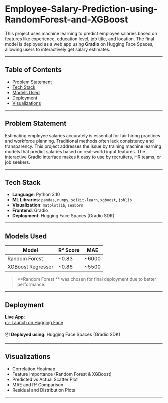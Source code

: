 # Employee-Salary-Prediction-using-RandomForest-and-XGBoost

This project uses machine learning to predict employee salaries based on features like experience, education level, job title, and location. The final model is deployed as a web app using **Gradio** on Hugging Face Spaces, allowing users to interactively get salary estimates.

---

## Table of Contents

- [Problem Statement](#problem-statement)
- [Tech Stack](#tech-stack)
- [Models Used](#models-used)
- [Deployment](#deployment)
- [Visualizations](#visualizations)

---

##  Problem Statement

Estimating employee salaries accurately is essential for fair hiring practices and workforce planning. Traditional methods often lack consistency and transparency. This project addresses the issue by training machine learning models that predict salaries based on real-world input features. The interactive Gradio interface makes it easy to use by recruiters, HR teams, or job seekers.

---

## Tech Stack

- **Language**: Python 3.10  
- **ML Libraries**: `pandas`, `numpy`, `scikit-learn`, `xgboost`, `joblib`  
- **Visualization**: `matplotlib`, `seaborn`  
- **Frontend**: Gradio  
- **Deployment**: Hugging Face Spaces (Gradio SDK)

---

##  Models Used

| Model            | R² Score | MAE     |
|------------------|----------|---------|
| Random Forest    | ~0.83    | ~6000   |
| XGBoost Regressor| ~0.86    | ~5500   |

>  **Random Forest ** was chosen for final deployment due to better performance.

---

## Deployment

**Live App**:  
[👉 Launch on Hugging Face](https://sahanapriyag-employee-salary-prediction.hf.space/?__theme=system&deep_link=Rg-lWUzrcgM)

📦 **Deployed using**: Hugging Face Spaces (Gradio SDK)

---

## Visualizations

- Correlation Heatmap
- Feature Importance (Random Forest & XGBoost)
- Predicted vs Actual Scatter Plot
- MAE and R² Comparison
- Residual and Distribution Plots

---
